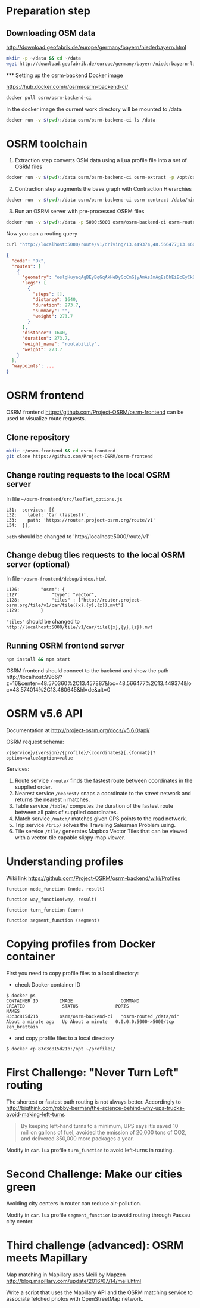 # Preparation step

## Downloading OSM data


http://download.geofabrik.de/europe/germany/bayern/niederbayern.html

```sh
mkdir -p ~/data && cd ~/data
wget http://download.geofabrik.de/europe/germany/bayern/niederbayern-latest.osm.pbf
```

*** Setting up the osrm-backend Docker image

https://hub.docker.com/r/osrm/osrm-backend-ci/

```sh
docker pull osrm/osrm-backend-ci
```

In the docker image the current work directory will be mounted to /data

```sh
docker run -v $(pwd):/data osrm/osrm-backend-ci ls /data
```


# OSRM toolchain


1. Extraction step converts OSM data using a Lua profile file into a set of OSRM files

```sh
docker run -v $(pwd):/data osrm/osrm-backend-ci osrm-extract -p /opt/car.lua /data/niederbayern-latest.osm.pbf
```

2. Contraction step augments the base graph with Contraction Hierarchies

```sh
docker run -v $(pwd):/data osrm/osrm-backend-ci osrm-contract /data/niederbayern-latest.osrm
```

3. Run an OSRM server with pre-processed OSRM files

```sh
docker run -v $(pwd):/data -p 5000:5000 osrm/osrm-backend-ci osrm-routed /data/niederbayern-latest.osrm
```

Now you can a routing query
```sh
curl "http://localhost:5000/route/v1/driving/13.449374,48.566477;13.460645,48.574014" | jq .
```

```json
{
  "code": "Ok",
  "routes": [
    {
      "geometry": "oslgHuyaqAgBEyBqGqAkHeDyGcCmG[yAmAsJmAgEsDhEiBcEyCkDeDnIe@\\]@AqA]gC`BoFmBeBZoA",
      "legs": [
        {
          "steps": [],
          "distance": 1640,
          "duration": 273.7,
          "summary": "",
          "weight": 273.7
        }
      ],
      "distance": 1640,
      "duration": 273.7,
      "weight_name": "routability",
      "weight": 273.7
    }
  ],
  "waypoints": ...
}
```

# OSRM frontend

OSRM frontend https://github.com/Project-OSRM/osrm-frontend
can be used to visualize route requests.

## Clone repository
```sh
mkdir ~/osrm-frontend && cd osrm-frontend
git clone https://github.com/Project-OSRM/osrm-frontend
```


## Change routing requests to the local OSRM server

In file `~/osrm-frontend/src/leaflet_options.js`
```
L31:  services: [{
L32:    label: 'Car (fastest)',
L33:    path: 'https://router.project-osrm.org/route/v1'
L34:  }],
```

`path` should be changed to 'http://localhost:5000/route/v1'

## Change debug tiles requests to the local OSRM server (optional)

In file `~/osrm-frontend/debug/index.html`
```
L126:        "osrm": {
L127:            "type": "vector",
L128:            "tiles" : ["http://router.project-osrm.org/tile/v1/car/tile({x},{y},{z}).mvt"]
L129:        }
```
`"tiles"` should be changed to `http://localhost:5000/tile/v1/car/tile({x},{y},{z}).mvt`

## Running OSRM frontend server

```sh
npm install && npm start
```

OSRM frontend should connect to the backend and show the path
http://localhost:9966/?z=16&center=48.570360%2C13.457887&loc=48.566477%2C13.449374&loc=48.574014%2C13.460645&hl=de&alt=0


# OSRM v5.6 API

Documentation at http://project-osrm.org/docs/v5.6.0/api/

OSRM request schema:
```
/{service}/{version}/{profile}/{coordinates}[.{format}]?option=value&option=value
```

Services:
1. Route service `/route/` finds the fastest route between coordinates in the supplied order.
2. Nearest service `/nearest/` snaps a coordinate to the street network and returns the nearest `n` matches.
3. Table service `/table/` computes the duration of the fastest route between all pairs of supplied coordinates.
4. Match service `/match/` matches given GPS points to the road network.
5. Trip service `/trip/` solves the Traveling Salesman Problem using.
6. Tile service `/tile/` generates Mapbox Vector Tiles that can be viewed with a vector-tile capable slippy-map viewer.

# Understanding profiles

Wiki link https://github.com/Project-OSRM/osrm-backend/wiki/Profiles

```
function node_function (node, result)
```

```
function way_function(way, result)
```

```
function turn_function (turn)
```

```
function segment_function (segment)
```

# Copying profiles from Docker container

First you need to copy profile files to a local directory:
* check Docker container ID
```
$ docker ps
CONTAINER ID        IMAGE                  COMMAND                  CREATED              STATUS              PORTS                    NAMES
83c3c815d21b        osrm/osrm-backend-ci   "osrm-routed /data/ni"   About a minute ago   Up About a minute   0.0.0.0:5000->5000/tcp   zen_brattain
```
* and copy profile files to a local directory
```
$ docker cp 83c3c815d21b:/opt ~/profiles/
```

# First Challenge: "Never Turn Left" routing

The shortest or fastest path routing is not always better. Accordingly to
http://bigthink.com/robby-berman/the-science-behind-why-ups-trucks-avoid-making-left-turns

> By keeping left-hand turns to a minimum, UPS says it’s saved 10 million gallons of fuel,
> avoided the emission of 20,000 tons of CO2, and delivered 350,000 more packages a year.

Modify in `car.lua` profile  `turn_function` to avoid left-turns in routing.

# Second Challenge: Make our cities green

Avoiding city centers in router can reduce air-pollution.

Modify in `car.lua` profile  `segment_function` to avoid routing through Passau city center.

# Third challenge (advanced): OSRM meets Mapillary

Map matching in Mapillary uses Meili by Mapzen http://blog.mapillary.com/update/2016/07/14/meili.html

Write a script that uses the Mapillary API and the OSRM matching service to
associate fetched photos with OpenStreetMap network.

